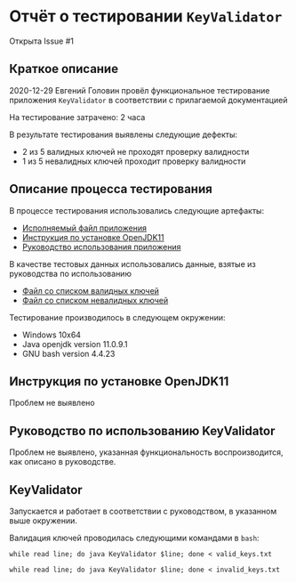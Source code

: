 # Отчёт о тестировании `KeyValidator` 

Открыта Issue #1

## Краткое описание

2020-12-29 Евгений Головин провёл функциональное тестирование приложения `KeyValidator` в соответствии с прилагаемой документацией

На тестирование затрачено: 2 часа

В результате тестирования выявлены следующие дефекты:
* 2 из 5 валидных ключей не проходят проверку валидности
* 1 из 5 невалидных ключей проходит проверку валидности

## Описание процесса тестирования

В процессе тестирования использовались следующие артефакты:
* [Исполняемый файл приложения](artifacts/KeyValidator.class)
* [Инструкция по установке OpenJDK11](artifacts/openjdk11-manual.md)
* [Руководство использования приложения](artifacts/user-manual.md)


В качестве тестовых данных использовались данные, взятые из руководства по использованию 
* [Файл со списком валидных ключей](artifacts/valid_keys.txt)
* [Файл со списком невалидных ключей](artifacts/invalid_keys.txt)

Тестирование производилось в следующем окружении:
* Windows 10x64
* Java openjdk version 11.0.9.1
* GNU bash version 4.4.23

## Инструкция по установке OpenJDK11
Проблем не выявлено

## Руководство по использованию KeyValidator
Проблем не выявлено, указанная функциональность воспроизводится, как описано в руководстве.

## KeyValidator
Запускается и работает в соответствии с руководством, в указанном выше окружении.

Валидация ключей проводилась следующими командами в `bash`:

```shell
while read line; do java KeyValidator $line; done < valid_keys.txt

while read line; do java KeyValidator $line; done < invalid_keys.txt

```

